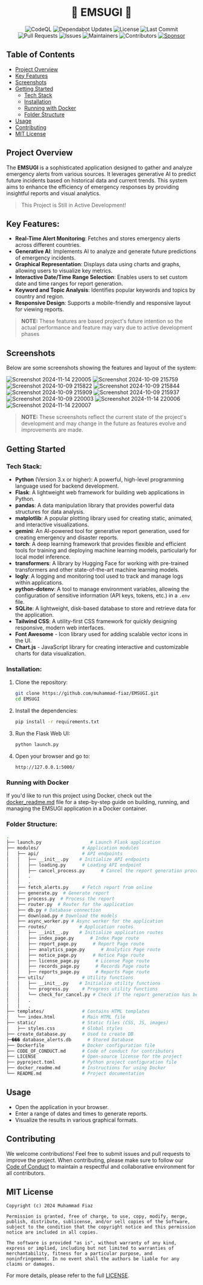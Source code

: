 <h1 align="center">🚨 EMSUGI 🚨</h1>
<p align="center">
  <img src="https://github.com/muhammad-fiaz/EMSUGI/actions/workflows/github-code-scanning/codeql/badge.svg" alt="CodeQL" />
  <img src="https://github.com/muhammad-fiaz/EMSUGI/actions/workflows/dependabot/dependabot-updates/badge.svg" alt="Dependabot Updates" />
  <img src="https://img.shields.io/github/license/muhammad-fiaz/EMSUGI" alt="License" />
  <img src="https://img.shields.io/github/last-commit/muhammad-fiaz/EMSUGI" alt="Last Commit" />
  <img src="https://img.shields.io/github/issues-pr/muhammad-fiaz/EMSUGI" alt="Pull Requests" />
  <img src="https://img.shields.io/github/issues/muhammad-fiaz/EMSUGI" alt="Issues" />
  <img src="https://img.shields.io/badge/maintainers-muhammad--fiaz-blue" alt="Maintainers" />
  <img src="https://img.shields.io/github/contributors/muhammad-fiaz/EMSUGI" alt="Contributors" />
  <a href="https://github.com/sponsors/muhammad-fiaz">
    <img src="https://img.shields.io/badge/sponsor-muhammad--fiaz-ff69b4" alt="Sponsor" />
  </a>
</p>


## Table of Contents
- [Project Overview](#project-overview)
- [Key Features](#key-features)
- [Screenshots](#screenshots)
- [Getting Started](#getting-started)
  - [Tech Stack](#tech-stack)
  - [Installation](#installation)
  - [Running with Docker](#running-with-docker)
  - [Folder Structure](#folder-structure)
- [Usage](#usage)
- [Contributing](#contributing)
- [MIT License](#mit-license)

## Project Overview

The **EMSUGI** is a sophisticated application designed to gather and analyze emergency alerts from various sources. It leverages generative AI to predict future incidents based on historical data and current trends. This system aims to enhance the efficiency of emergency responses by providing insightful reports and visual analytics.

> This Project is Still in Active Development!

## Key Features:
- **Real-Time Alert Monitoring**: Fetches and stores emergency alerts across different countries.
- **Generative AI**: Implements AI to analyze and generate future predictions of emergency incidents.
- **Graphical Representation**: Displays data using charts and graphs, allowing users to visualize key metrics.
- **Interactive Date/Time Range Selection**: Enables users to set custom date and time ranges for report generation.
- **Keyword and Topic Analysis**: Identifies popular keywords and topics by country and region.
- **Responsive Design**: Supports a mobile-friendly and responsive layout for viewing reports.


> **NOTE:** These features are based project's future intention so the actual performance and feature may vary due to active development phases

## Screenshots

Below are some screenshots showing the features and layout of the system:

![Screenshot 2024-11-14 220005](https://github.com/user-attachments/assets/0021a145-ca8d-44c3-a333-0d51e949b346)
![Screenshot 2024-10-09 215759](https://github.com/user-attachments/assets/b740eb1b-edd2-44e3-9abb-f655637beaf4)
![Screenshot 2024-10-09 215822](https://github.com/user-attachments/assets/05ee531e-9fdd-4ff5-93e5-88b7b78fed2e)
![Screenshot 2024-10-09 215844](https://github.com/user-attachments/assets/1954ee0b-6b50-4599-874e-c754e476eb17)
![Screenshot 2024-10-09 215909](https://github.com/user-attachments/assets/50e2f263-b909-41ee-a3ef-faba59613287)
![Screenshot 2024-10-09 215937](https://github.com/user-attachments/assets/249d9f8f-7c31-49be-9c75-f0367880280f)
![Screenshot 2024-10-09 220003](https://github.com/user-attachments/assets/63dc28e6-f028-4e82-8ec9-b393c19d59fe)
![Screenshot 2024-11-14 220006](https://github.com/user-attachments/assets/1381e445-8603-48c4-b7e1-9276fa89965d)
![Screenshot 2024-11-14 220007](https://github.com/user-attachments/assets/6b17ecbd-3603-45dc-8340-b1c7d8c0b45f)


> **NOTE:** These screenshots reflect the current state of the project's development and may change in the future as features evolve and improvements are made.

## Getting Started

### Tech Stack:

- **Python** (Version 3.x or higher): A powerful, high-level programming language used for backend development.  
- **Flask**: A lightweight web framework for building web applications in Python.  
- **pandas**: A data manipulation library that provides powerful data structures for data analysis.  
- **matplotlib**: A popular plotting library used for creating static, animated, and interactive visualizations.  
- **gemini**: An AI-powered tool for generative report generation, used for creating emergency and disaster reports.  
- **torch**: A deep learning framework that provides flexible and efficient tools for training and deploying machine learning models, particularly for local model inference.  
- **transformers**: A library by Hugging Face for working with pre-trained transformers and other state-of-the-art machine learning models.  
- **logly**: A logging and monitoring tool used to track and manage logs within applications.  
- **python-dotenv**: A tool to manage environment variables, allowing the configuration of sensitive information (API keys, tokens, etc.) in a `.env` file.  
- **SQLite**: A lightweight, disk-based database to store and retrieve data for the application.  
- **Tailwind CSS**: A utility-first CSS framework for quickly designing responsive, modern web interfaces.
- **Font Awesome** - Icon library used for adding scalable vector icons in the UI.
- **Chart.js** - JavaScript library for creating interactive and customizable charts for data visualization.

### Installation:

1. Clone the repository:
   ```bash
   git clone https://github.com/muhammad-fiaz/EMSUGI.git
   cd EMSUGI
   ```

2. Install the dependencies:
   ```bash
   pip install -r requirements.txt
   ```


3. Run the Flask Web UI:
   ```bash
   python launch.py
   ```

4. Open your browser and go to:
   ```
   http://127.0.0.1:5000/
   ```
### Running with Docker

If you'd like to run this project using Docker, check out the [docker_readme.md](DOCKER_README.md) file for a step-by-step guide on building, 
running, and managing the EMSUGI application in a Docker container.

### Folder Structure:
```bash
.
├── launch.py                  # Launch Flask application
├── modules/                # Application modules
│   ├── api/                # API endpoints
│   │   ├── __init__.py    # Initialize API endpoints
│   │   ├── loading.py      # Loading API endpoint
│   │   ├── cancel_process.py      # Cancel the report generation process
│   │   .
│   │   .
│   ├── fetch_alerts.py     # Fetch report from online
│   ├── generate.py  # Generate report
│   ├── process.py  # Process the report
│   ├── router.py  # Router for the application
│   ├── db.py # Database connection
│   ├── download.py # Download the models
│   ├── async_worker.py # Async worker for the application
│   ├── routes/            # Application routes
│   │   ├── __init__.py    # Initialize application routes
│   │   ├── index_page.py      # Index Page route
│   │   ├── report_page.py      # Report Page route
│   │   ├── analytics_page.py      # Analytics Page route
│   │   ├── notice_page.py      # Notice Page route
│   │   ├── license_page.py      # License Page route
│   │   ├── records_page.py      # Records Page route
│   │   ├── reports_page.py      # Reports Page route
│   ├── utils/              # Utility functions
│   │   ├── __init__.py    # Initialize utility functions
│   │   └── progress.py     # Progress utility functions
│   │   └── check_for_cancel.py # Check if the report generation has been canceled
│   │   .
│   │   .
├── templates/              # Contains HTML templates
│   └── index.html          # Main HTML file
├── static/                 # Static files (CSS, JS, images)
│   ├── styles.css          # Global styles
├── create_database.py      # Used to create DB
├─��� database_alerts.db      # Stored Database
├── Dockerfile              # Docker configuration file
├── CODE_OF_CONDUCT.md      # Code of conduct for contributors
├── LICENSE                 # Open-source license for the project
├── pyproject.toml          # Python project configuration file
├── docker_readme.md        # Instructions for using Docker
└── README.md               # Project documentation
```

## Usage

- Open the application in your browser.
- Enter a range of dates and times to generate reports.
- Visualize the results in various graphical formats.

## Contributing

We welcome contributions! Feel free to submit issues and pull requests to improve the project. 
When contributing, please make sure to follow our [Code of Conduct](CODE_OF_CONDUCT.md) to maintain a respectful and collaborative environment for all contributors.

## MIT License
```text
Copyright (c) 2024 Muhammad Fiaz

Permission is granted, free of charge, to use, copy, modify, merge, publish, distribute, sublicense, and/or sell copies of the Software, subject to the condition that the copyright notice and this permission notice are included in all copies.

The software is provided "as is", without warranty of any kind, express or implied, including but not limited to warranties of merchantability, fitness for a particular purpose, and noninfringement. In no event shall the authors be liable for any claims or damages.

```
For more details, please refer to the full [LICENSE](LICENSE).

